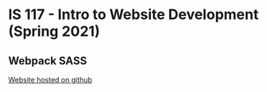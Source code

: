 # IS 117 - Intro to Website Development (Spring 2021)

## Webpack SASS

[Website hosted on github](https://kevnramos.github.io/Webpack-SASS/)

